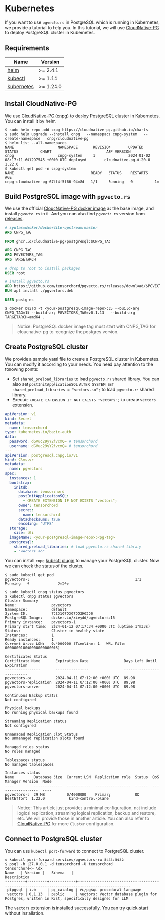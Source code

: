 # Kubernetes

If you want to use `pgvecto.rs` in PostgreSQL which is running in Kubernetes, we provide a tutorial to help you. In this tutorial, we will use [CloudNative-PG](https://cloudnative-pg.io/) to deploy PostgreSQL cluster in Kubernetes.

## Requirements

| Name | Version |
|------|---------|
| <a name="requirement_helm"></a> [helm](#requirement\_helm) | >= 2.4.1 |
| <a name="requirement_kubectl"></a> [kubectl](#requirement\_kubectl) | >= 1.14 |
| <a name="requirement_kubernetes"></a> [kubernetes](#requirement\_kubernetes) | >= 1.24.0 |

## Install CloudNative-PG

We use [CloudNative-PG (cnpg)](https://cloudnative-pg.io/) to deploy PostgreSQL cluster in Kubernetes. You can install it by [helm](https://helm.sh/docs/intro/install/).

```shell
$ sudo helm repo add cnpg https://cloudnative-pg.github.io/charts
$ sudo helm upgrade --install cnpg   --namespace cnpg-system   --create-namespace   cnpg/cloudnative-pg
$ helm list --all-namespaces
NAME                    NAMESPACE       REVISION        UPDATED                                 STATUS          CHART                         APP VERSION
cnpg                    cnpg-system     1               2024-01-02 08:17:11.661297545 +0000 UTC deployed        cloudnative-pg-0.20.0         1.22.0     
$ kubectl get pod -n cnpg-system   
NAME                                   READY   STATUS    RESTARTS   AGE
cnpg-cloudnative-pg-67ff4f5f66-94m8d   1/1     Running   0          1m
```

## Build PostgreSQL image with `pgvecto.rs`

We use the official [CloudNative-PG docker image](https://github.com/cloudnative-pg/postgres-containers) as the base image, and install `pgvecto.rs` in it. And you can also find `pgvecto.rs` version from [releases](https://github.com/tensorchord/pgvecto.rs/releases).

```dockerfile
# syntax=docker/dockerfile-upstream:master
ARG CNPG_TAG

FROM ghcr.io/cloudnative-pg/postgresql:$CNPG_TAG

ARG CNPG_TAG
ARG PGVECTORS_TAG
ARG TARGETARCH

# drop to root to install packages
USER root

# install pgvecto.rs
ADD https://github.com/tensorchord/pgvecto.rs/releases/download/$PGVECTORS_TAG/vectors-pg${CNPG_TAG%.*}_${PGVECTORS_TAG#"v"}_$TARGETARCH.deb ./pgvectors.deb
RUN apt install ./pgvectors.deb

USER postgres
```

```shell
$ docker build -t <your-postgresql-image-repo>:15 --build-arg CNPG_TAG=15 --build-arg PGVECTORS_TAG=v0.1.13   --build-arg TARGETARCH=amd64 .
```
> Notice: PostgreSQL docker image tag must start with CNPG_TAG for cloudnative-pg to recognize the postgres version.

## Create PostgreSQL cluster

We provide a sample yaml file to create a PostgreSQL cluster in Kubernetes. You can modify it according to your needs. You need pay attention to the following points:
- Set `shared_preload_libraries` to load `pgvecto.rs` shared library. You can also set `postInitApplicationSQL`  `ALTER SYSTEM SET shared_preload_libraries = "vectors.so";` to load `pgvecto.rs` shared library. 
- Execute `CREATE EXTENSION IF NOT EXISTS "vectors";` to create `vectors` extension.

```yaml
apiVersion: v1
kind: Secret
metadata:
  name: tensorchord
type: kubernetes.io/basic-auth
data:
  password: dGVuc29yY2hvcmQ= # tensorchord 
  username: dGVuc29yY2hvcmQ= # tensorchord
---
apiVersion: postgresql.cnpg.io/v1
kind: Cluster
metadata:
  name: pgvectors 
spec:
  instances: 1 
  bootstrap:
    initdb:
      database: tensorchord
      postInitApplicationSQL:
        - CREATE EXTENSION IF NOT EXISTS "vectors";
      owner: tensorchord
      secret:
        name: tensorchord
      dataChecksums: true
      encoding: 'UTF8'
  storage:
    size: 1Gi
  imageName: <your-postgresql-image-repo>:<pg-tag>
  postgresql:
    shared_preload_libraries: # load pgvecto.rs shared library
    - "vectors.so"
```

You can install `cnpg` [kubectl plugin](https://cloudnative-pg.io/documentation/1.22/kubectl-plugin/) to manage your PostgreSQL cluster. Now we can check the status of the cluster. 

```shell
$ sudo kubectl get pod
pgvectors-1                                                1/1     Running   0             3m54s

$ sudo kubectl cnpg status pgvectors
$ kubectl cnpg status pgvectors
Cluster Summary
Name:                pgvectors
Namespace:           default
System ID:           7323107530735296538
PostgreSQL Image:    docker.io/xieydd/pgvectors:15
Primary instance:    pgvectors-1
Primary start time:  2024-01-12 07:17:34 +0000 UTC (uptime 17m33s)
Status:              Cluster in healthy state 
Instances:           1
Ready instances:     1
Current Write LSN:   0/4000000 (Timeline: 1 - WAL File: 000000010000000000000003)

Certificates Status
Certificate Name       Expiration Date                Days Left Until Expiration
----------------       ---------------                --------------------------
pgvectors-ca           2024-04-11 07:12:00 +0000 UTC  89.98
pgvectors-replication  2024-04-11 07:12:00 +0000 UTC  89.98
pgvectors-server       2024-04-11 07:12:00 +0000 UTC  89.98

Continuous Backup status
Not configured

Physical backups
No running physical backups found

Streaming Replication status
Not configured

Unmanaged Replication Slot Status
No unmanaged replication slots found

Managed roles status
No roles managed

Tablespaces status
No managed tablespaces

Instances status
Name         Database Size  Current LSN  Replication role  Status  QoS         Manager Version  Node
----         -------------  -----------  ----------------  ------  ---         ---------------  ----
pgvectors-1  29 MB          0/4000000    Primary           OK      BestEffort  1.22.0           kind-control-plane
```

> Notice: This article just provides a minimal configuration, not include logical replication, streaming logical replication, backup and restore, etc. We will provide those in another article. You can also refer to [CloudNative-PG](https://cloudnative-pg.io/docs/) for more `Cluster` configuration.

## Connect to PostgreSQL cluster

You can use `kubectl port-forward` to connect to PostgreSQL cluster.

```shell
$ kubectl port-forward services/pgvectors-rw 5432:5432
$ psql -h 127.0.0.1 -d tensorchord -U tensorchord
tensorchord=> \dx
Name   | Version |   Schema   |                                         Description                                          
---------+---------+------------+----------------------------------------------------------------------------------------------
 plpgsql | 1.0     | pg_catalog | PL/pgSQL procedural language
 vectors | 0.1.13  | public     | vectors: Vector database plugin for Postgres, written in Rust, specifically designed for LLM
```

The `vectors` extension is installed successfully. You can try [quick-start](https://docs.vectorchord.ai/getting-started/overview.html) without installation.
